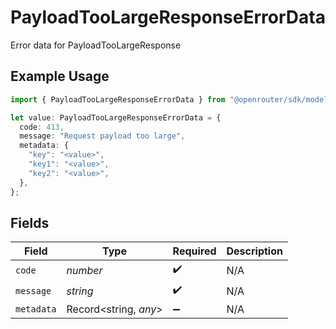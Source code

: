 # PayloadTooLargeResponseErrorData

Error data for PayloadTooLargeResponse

## Example Usage

```typescript
import { PayloadTooLargeResponseErrorData } from "@openrouter/sdk/models";

let value: PayloadTooLargeResponseErrorData = {
  code: 413,
  message: "Request payload too large",
  metadata: {
    "key": "<value>",
    "key1": "<value>",
    "key2": "<value>",
  },
};
```

## Fields

| Field                 | Type                  | Required              | Description           |
| --------------------- | --------------------- | --------------------- | --------------------- |
| `code`                | *number*              | :heavy_check_mark:    | N/A                   |
| `message`             | *string*              | :heavy_check_mark:    | N/A                   |
| `metadata`            | Record<string, *any*> | :heavy_minus_sign:    | N/A                   |